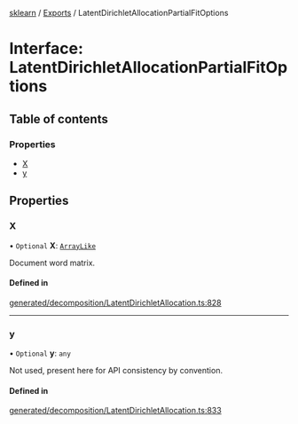 [sklearn](../readme.md) / [Exports](../modules.md) / LatentDirichletAllocationPartialFitOptions

# Interface: LatentDirichletAllocationPartialFitOptions

## Table of contents

### Properties

- [X](LatentDirichletAllocationPartialFitOptions.md#x)
- [y](LatentDirichletAllocationPartialFitOptions.md#y)

## Properties

### X

• `Optional` **X**: [`ArrayLike`](../modules.md#arraylike)

Document word matrix.

#### Defined in

[generated/decomposition/LatentDirichletAllocation.ts:828](https://github.com/transitive-bullshit/scikit-learn-ts/blob/367336a/packages/sklearn/src/generated/decomposition/LatentDirichletAllocation.ts#L828)

___

### y

• `Optional` **y**: `any`

Not used, present here for API consistency by convention.

#### Defined in

[generated/decomposition/LatentDirichletAllocation.ts:833](https://github.com/transitive-bullshit/scikit-learn-ts/blob/367336a/packages/sklearn/src/generated/decomposition/LatentDirichletAllocation.ts#L833)
